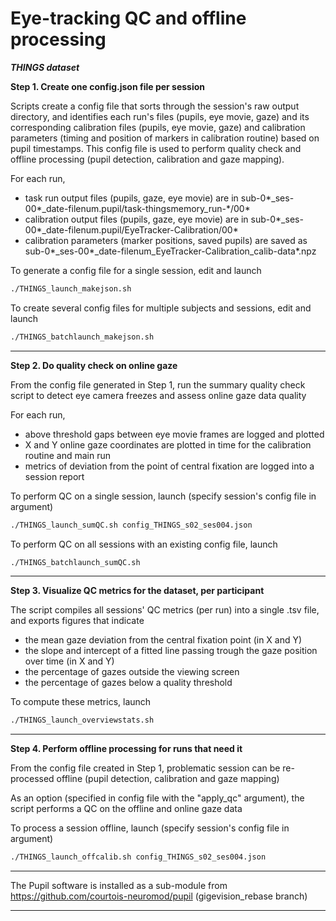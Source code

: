 Eye-tracking QC and offline processing
==============================

***THINGS dataset***

**Step 1. Create one config.json file per session**

Scripts create a config file that sorts through the session's raw output directory, and identifies
each run's files (pupils, eye movie, gaze) and its corresponding calibration files (pupils, eye movie, gaze)
and calibration parameters (timing and position of markers in calibration routine) based on pupil timestamps.
This config file is used to perform quality check and offline processing (pupil detection, calibration and gaze mapping).

For each run,
- task run output files (pupils, gaze, eye movie) are in sub-0\*_ses-00\*_date-filenum.pupil/task-thingsmemory_run-\*/00\*
- calibration output files (pupils, gaze, eye movie) are in sub-0\*_ses-00\*_date-filenum.pupil/EyeTracker-Calibration/00\*
- calibration parameters (marker positions, saved pupils) are saved as sub-0\*_ses-00\*_date-filenum_EyeTracker-Calibration_calib-data\*.npz

To generate a config file for a single session, edit and launch
```bash
./THINGS_launch_makejson.sh  
```

To create several config files for multiple subjects and sessions, edit and launch
```bash
./THINGS_batchlaunch_makejson.sh  
```

-----------

**Step 2. Do quality check on online gaze**

From the config file generated in Step 1, run the summary quality check script to
detect eye camera freezes and assess online gaze data quality

For each run,
- above threshold gaps between eye movie frames are logged and plotted
- X and Y online gaze coordinates are plotted in time for the calibration routine and main run
- metrics of deviation from the point of central fixation are logged into a session report

To perform QC on a single session, launch (specify session's config file in argument)
```bash
./THINGS_launch_sumQC.sh config_THINGS_s02_ses004.json
```

To perform QC on all sessions with an existing config file, launch
```bash
./THINGS_batchlaunch_sumQC.sh  
```

-----------

**Step 3. Visualize QC metrics for the dataset, per participant**

The script compiles all sessions' QC metrics (per run) into a single .tsv file,
and exports figures that indicate

- the mean gaze deviation from the central fixation point (in X and Y)
- the slope and intercept of a fitted line passing trough the gaze position over time (in X and Y)
- the percentage of gazes outside the viewing screen
- the percentage of gazes below a quality threshold  

To compute these metrics, launch
```bash
./THINGS_launch_overviewstats.sh
```

-----------

**Step 4. Perform offline processing for runs that need it**

From the config file created in Step 1, problematic session can be re-processed offline
(pupil detection, calibration and gaze mapping)

As an option (specified in config file with the "apply_qc" argument),
the script performs a QC on the offline and online gaze data

To process a session offline, launch (specify session's config file in argument)
```bash
./THINGS_launch_offcalib.sh config_THINGS_s02_ses004.json
```

-----------

The Pupil software is installed as a sub-module from https://github.com/courtois-neuromod/pupil (gigevision_rebase branch)

------------
